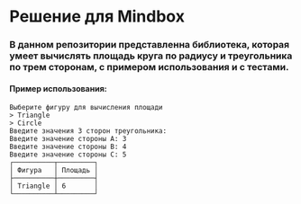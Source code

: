 ﻿# Решение для Mindbox
### В данном репозитории представленна библиотека, которая умеет вычислять площадь круга по радиусу и треугольника по трем сторонам, с примером использования и с тестами.

#### Пример использования:
```console
Выберите фигуру для вычисления площади
> Triangle 
> Circle
Введите значения 3 сторон треугольника:
Введите значение стороны А: 3          
Введите значение стороны B: 4
Введите значение стороны C: 5
┌──────────┬─────────┐
│ Фигура   │ Площадь │
├──────────┼─────────┤
│ Triangle │ 6       │
└──────────┴─────────┘
```